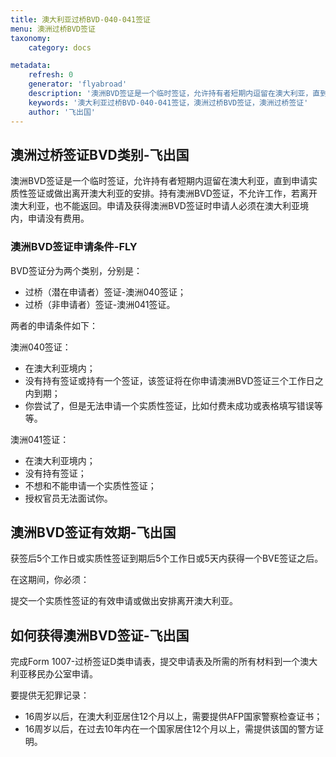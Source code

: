 ```yaml
---
title: 澳大利亚过桥BVD-040-041签证
menu: 澳洲过桥BVD签证
taxonomy:
    category: docs

metadata:
    refresh: 0
    generator: 'flyabroad'
    description: '澳洲BVD签证是一个临时签证，允许持有者短期内逗留在澳大利亚，直到申请实质性签证或做出离开澳大利亚的安排。持有澳洲BVD签证，不允许工作，若离开澳大利亚，也不能返回。申请及获得澳洲BVD签证时申请人必须在澳大利亚境内，申请没有费用。'
    keywords: '澳大利亚过桥BVD-040-041签证，澳洲过桥BVD签证，澳洲过桥签证'
    author: '飞出国'
---
```


## 澳洲过桥签证BVD类别-飞出国

澳洲BVD签证是一个临时签证，允许持有者短期内逗留在澳大利亚，直到申请实质性签证或做出离开澳大利亚的安排。持有澳洲BVD签证，不允许工作，若离开澳大利亚，也不能返回。申请及获得澳洲BVD签证时申请人必须在澳大利亚境内，申请没有费用。

### 澳洲BVD签证申请条件-FLY

BVD签证分为两个类别，分别是：

* 过桥（潜在申请者）签证-澳洲040签证；
* 过桥（非申请者）签证-澳洲041签证。

两者的申请条件如下：

澳洲040签证：

* 在澳大利亚境内；
* 没有持有签证或持有一个签证，该签证将在你申请澳洲BVD签证三个工作日之内到期；
* 你尝试了，但是无法申请一个实质性签证，比如付费未成功或表格填写错误等等。

澳洲041签证：

* 在澳大利亚境内；
* 没有持有签证；
* 不想和不能申请一个实质性签证；
* 授权官员无法面试你。

## 澳洲BVD签证有效期-飞出国

获签后5个工作日或实质性签证到期后5个工作日或5天内获得一个BVE签证之后。

在这期间，你必须：

提交一个实质性签证的有效申请或做出安排离开澳大利亚。

## 如何获得澳洲BVD签证-飞出国

完成Form 1007-过桥签证D类申请表，提交申请表及所需的所有材料到一个澳大利亚移民办公室申请。

要提供无犯罪记录：

* 16周岁以后，在澳大利亚居住12个月以上，需要提供AFP国家警察检查证书；
* 16周岁以后，在过去10年内在一个国家居住12个月以上，需提供该国的警方证明。

